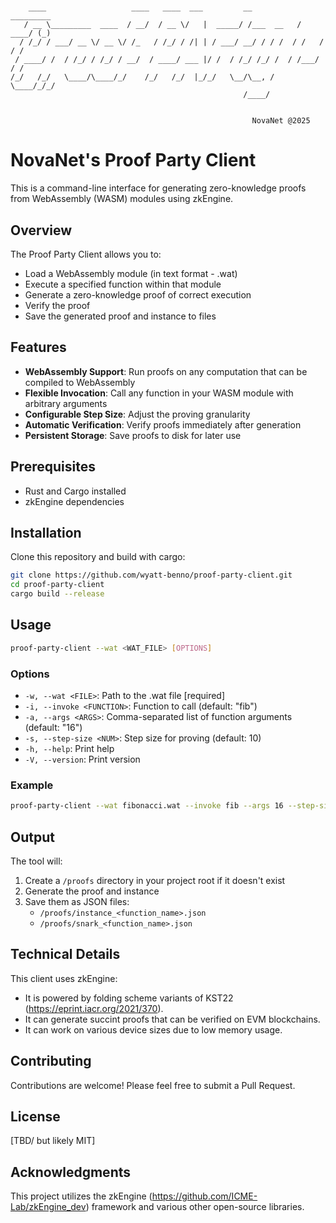 # 
```
    ____                   ____   ____  ___         __           _________ 
   / __ \_________  ____  / __/  / __ \/   |  _____/ /___  __   / ____/ (_)
  / /_/ / ___/ __ \/ __ \/ /_   / /_/ / /| | / ___/ __/ / / /  / /   / / / 
 / ____/ /  / /_/ / /_/ / __/  / ____/ ___ |/ /  / /_/ /_/ /  / /___/ / /  
/_/   /_/   \____/\____/_/    /_/   /_/  |_/_/   \__/\__, /   \____/_/_/   
                                                    /____/                 
                                                                         
                                                                         
                                                      NovaNet @2025
```

# NovaNet's Proof Party Client

This is a command-line interface for generating zero-knowledge proofs from WebAssembly (WASM) modules using zkEngine. 

## Overview

The Proof Party Client allows you to:
- Load a WebAssembly module (in text format - .wat)
- Execute a specified function within that module
- Generate a zero-knowledge proof of correct execution
- Verify the proof
- Save the generated proof and instance to files

## Features

- **WebAssembly Support**: Run proofs on any computation that can be compiled to WebAssembly
- **Flexible Invocation**: Call any function in your WASM module with arbitrary arguments
- **Configurable Step Size**: Adjust the proving granularity
- **Automatic Verification**: Verify proofs immediately after generation
- **Persistent Storage**: Save proofs to disk for later use

## Prerequisites

- Rust and Cargo installed
- zkEngine dependencies

## Installation

Clone this repository and build with cargo:

```bash
git clone https://github.com/wyatt-benno/proof-party-client.git
cd proof-party-client
cargo build --release
```

## Usage

```bash
proof-party-client --wat <WAT_FILE> [OPTIONS]
```

### Options

- `-w, --wat <FILE>`: Path to the .wat file [required]
- `-i, --invoke <FUNCTION>`: Function to call (default: "fib")
- `-a, --args <ARGS>`: Comma-separated list of function arguments (default: "16")
- `-s, --step-size <NUM>`: Step size for proving (default: 10)
- `-h, --help`: Print help
- `-V, --version`: Print version

### Example

```bash
proof-party-client --wat fibonacci.wat --invoke fib --args 16 --step-size 10
```

## Output

The tool will:
1. Create a `/proofs` directory in your project root if it doesn't exist
2. Generate the proof and instance
3. Save them as JSON files:
   - `/proofs/instance_<function_name>.json`
   - `/proofs/snark_<function_name>.json`

## Technical Details

This client uses zkEngine:
- It is powered by folding scheme variants of KST22 (https://eprint.iacr.org/2021/370).
- It can generate succint proofs that can be verified on EVM blockchains.
- It can work on various device sizes due to low memory usage.

## Contributing

Contributions are welcome! Please feel free to submit a Pull Request.

## License

[TBD/ but likely MIT]

## Acknowledgments

This project utilizes the zkEngine (https://github.com/ICME-Lab/zkEngine_dev) framework and various other open-source libraries. 